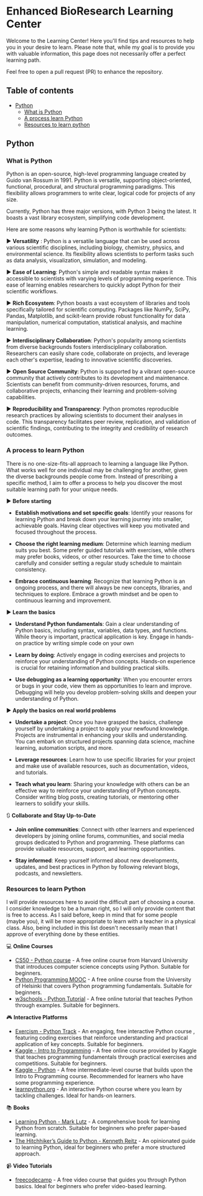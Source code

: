 # Enhanced BioResearch Learning Center

Welcome to the Learning Center! Here you'll find tips and resources to help you in your desire to learn. Please note that, while my goal is to provide you with valuable information, this page does not necessarily offer a perfect learning path.

Feel free to open a pull request (PR) to enhance the repository.

## Table of contents

- [Python](#python)
  * [What is Python](#what-is-python)
  * [A process learn Python](#a-process-to-learn-python)
  * [Resources to learn python](#resources-to-learn-python)


## Python

### What is Python

Python is an open-source, high-level programming language created by Guido van Rossum in 1991. Python is versatile, supporting object-oriented, functional, procedural, and structural programming paradigms. This flexibility allows programmers to write clear, logical code for projects of any size.

Currently, Python has three major versions, with Python 3 being the latest. It boasts a vast library ecosystem, simplifying code development.

Here are some reasons why learning Python is worthwhile for scientists:

:arrow_forward: **Versatility** : Python is a versatile language that can be used across various scientific disciplines, including biology, chemistry, physics, and environmental science. Its flexibility allows scientists to perform tasks such as data analysis, visualization, simulation, and modeling.
  
:arrow_forward: **Ease of Learning**: Python's simple and readable syntax makes it accessible to scientists with varying levels of programming experience. This ease of learning enables researchers to quickly adopt Python for their scientific workflows.
  
:arrow_forward: **Rich Ecosystem**: Python boasts a vast ecosystem of libraries and tools specifically tailored for scientific computing. Packages like NumPy, SciPy, Pandas, Matplotlib, and scikit-learn provide robust functionality for data manipulation, numerical computation, statistical analysis, and machine learning.
  
:arrow_forward: **Interdisciplinary Collaboration**: Python's popularity among scientists from diverse backgrounds fosters interdisciplinary collaboration. Researchers can easily share code, collaborate on projects, and leverage each other's expertise, leading to innovative scientific discoveries.
  
:arrow_forward: **Open Source Community**: Python is supported by a vibrant open-source community that actively contributes to its development and maintenance. Scientists can benefit from community-driven resources, forums, and collaborative projects, enhancing their learning and problem-solving capabilities.
  
:arrow_forward: **Reproducibility and Transparency**: Python promotes reproducible research practices by allowing scientists to document their analyses in code. This transparency facilitates peer review, replication, and validation of scientific findings, contributing to the integrity and credibility of research outcomes.

### A process to learn Python

There is no one-size-fits-all approach to learning a language like Python. What works well for one individual may be challenging for another, given the diverse backgrounds people come from. Instead of prescribing a specific method, I aim to offer a process to help you discover the most suitable learning path for your unique needs.

:arrow_forward: **Before starting**  

* **Establish motivations and set specific goals**: Identify your reasons for learning Python and break down your learning journey into smaller, achievable goals. Having clear objectives will keep you motivated and focused throughout the process.

* **Choose the right learning medium**: Determine which learning medium suits you best. Some prefer guided tutorials with exercises, while others may prefer books, videos, or other resources. Take the time to choose carefully and consider setting a regular study schedule to maintain consistency.

* **Embrace continuous learning**: Recognize that learning Python is an ongoing process, and there will always be new concepts, libraries, and techniques to explore. Embrace a growth mindset and be open to continuous learning and improvement.

:arrow_forward: **Learn the basics**  

* **Understand Python fundamentals**: Gain a clear understanding of Python basics, including syntax, variables, data types, and functions. While theory is important, practical application is key. Engage in hands-on practice by writing simple code on your own

* **Learn by doing**: Actively engage in coding exercises and projects to reinforce your understanding of Python concepts. Hands-on experience is crucial for retaining information and building practical skills.

* **Use debugging as a learning opportunity**: When you encounter errors or bugs in your code, view them as opportunities to learn and improve. Debugging will help you develop problem-solving skills and deepen your understanding of Python.

:arrow_forward: **Apply the basics on real world problems**

* **Undertake a project**: Once you have grasped the basics, challenge yourself by undertaking a project to apply your newfound knowledge. Projects are instrumental in enhancing your skills and understanding. You can embark on structured projects spanning data science, machine learning, automation scripts, and more.

* **Leverage resources**: Learn how to use specific libraries for your project and make use of available resources, such as documentation, videos, and tutorials.

* **Teach what you learn**: Sharing your knowledge with others can be an effective way to reinforce your understanding of Python concepts. Consider writing blog posts, creating tutorials, or mentoring other learners to solidify your skills.

:arrows_clockwise: **Collaborate and Stay Up-to-Date**

* **Join online communities**: Connect with other learners and experienced developers by joining online forums, communities, and social media groups dedicated to Python and programming. These platforms can provide valuable resources, support, and learning opportunities.

* **Stay informed**: Keep yourself informed about new developments, updates, and best practices in Python by following relevant blogs, podcasts, and newsletters.

### Resources to learn Python

I will provide resources here to avoid the difficult part of choosing a course. I consider knowledge to be a human right, so I will only provide content that is free to access. As I said before, keep in mind that for some people (maybe you), it will be more appropriate to learn with a teacher in a physical class. Also, being included in this list doesn't necessarily mean that I approve of everything done by these entities.

:computer: **Online Courses**

- [CS50 - Python course](https://cs50.harvard.edu/python/2022/) - A free online course from Harvard University that introduces computer science concepts using Python. Suitable for beginners.
- [Python Programming MOOC](https://programming-23.mooc.fi/) - A free online course from the University of Helsinki that covers Python programming fundamentals. Suitable for beginners.
- [w3schools - Python Tutorial](https://www.w3schools.com/python/default.asp) -  A free online tutorial that teaches Python through examples. Suitable for beginners.

:video_game: **Interactive Platforms**

- [Exercism - Python Track](https://exercism.org/tracks/python) - An engaging, free interactive Python course , featuring coding exercises that reinforce understanding and practical application of key concepts. Suitable for beginners.
- [Kaggle - Intro to Programming](https://www.kaggle.com/learn/intro-to-programming) - A free online course provided by Kaggle that teaches programming fundamentals through practical exercises and competitions. Suitable for beginners.
- [Kaggle - Python](https://www.kaggle.com/learn/python) - A free intermediate-level course that builds upon the Intro to Programming course. Recommended for learners who have some programming experience.
- [learnpython.org](https://learnpython.org/) - An interactive Python course where you learn by tackling challenges. Ideal for hands-on learners.

:books: **Books**

- [Learning Python - Mark Lutz](https://cfm.ehu.es/ricardo/docs/python/Learning_Python.pdf) - A comprehensive book for learning Python from scratch. Suitable for beginners who prefer paper-based learning.
- [The Hitchhiker’s Guide to Python - Kenneth Reitz](https://docs.python-guide.org/) - An opinionated guide to learning Python, ideal for beginners who prefer a more structured approach.

:video_camera: **Video Tutorials**

- [freecodecamp](https://www.freecodecamp.org/news/learn-python-basics-in-depth-video-course/) - A free video course that guides you through Python basics. Ideal for beginners who prefer video-based learning.

